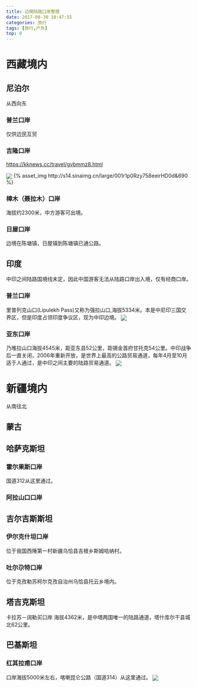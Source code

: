 ```yaml
---
title: 边境陆路口岸整理
date: 2017-08-30 10:47:55
categories: 旅行
tags: [旅行,户外]
top: 0
---
```


# 西藏境内
## 尼泊尔
从西向东
### 普兰口岸
仅供边民互贸

### 吉隆口岸
https://kknews.cc/travel/gvbmmz8.html

<img src="http://s14.sinaimg.cn/large/001r1p0Rzy758eeirHD0d&690" class="full-image" align=center />
{% asset_img http://s14.sinaimg.cn/large/001r1p0Rzy758eeirHD0d&690 %}

### 樟木（聂拉木）口岸
海拔约2300米，中方游客可出境。
### 日屋口岸
边境在陈塘镇，日屋镇到陈塘镇已通公路。

## 印度
中印之间陆路国境线未定，因此中国游客无法从陆路口岸出入境，仅有经商口岸。
### 普兰口岸
里普列克山口(Lipulekh Pass)又称为强拉山口,海拔5334米。本是中尼印三国交界区，但是印度占领印度争议区，现为中印边境。
<img src="https://gss1.bdstatic.com/9vo3dSag_xI4khGkpoWK1HF6hhy/baike/c0%3Dbaike116%2C5%2C5%2C116%2C38/sign=c0561aa3c3177f3e0439f45f11a650a2/1ad5ad6eddc451da905584febcfd5266d0163207.jpg" align=center />

### 亚东口岸
乃堆拉山口海拔4545米，距亚东县52公里，距锡金首府甘托克54公里。中印战争后一直关闭，2006年重新开放，是世界上最高的公路贸易通道，每年4月至10月适于人通过，是中印之间主要的陆路贸易通道。
<img src="http://pic.qyer.com/album/user/1192/11/QEhcQBsGZ0o/index/raw" align=center />


# 新疆境内  
从南往北

## 蒙古
## 哈萨克斯坦
### 霍尔果斯口岸
国道312从这里通过。
### 阿拉山口口岸

## 吉尔吉斯斯坦
### 伊尔克什坦口岸
位于我国西陲第一村新疆乌恰县吉根乡斯姆哈纳村。
### 吐尔尕特口岸
位于克孜勒苏柯尔克孜自治州乌恰县托云乡境内。

## 塔吉克斯坦
卡拉苏－阔勒买口岸
海拔4362米，是中塔两国唯一的陆路通道，塔什库尔干县城北62公里。
## 巴基斯坦
### 红其拉甫口岸
口岸海拔5000米左右，喀喇昆仑公路（国道314）从这里通过。
<img src="https://upload.wikimedia.org/wikipedia/commons/b/bc/KKH.png" align=center />




